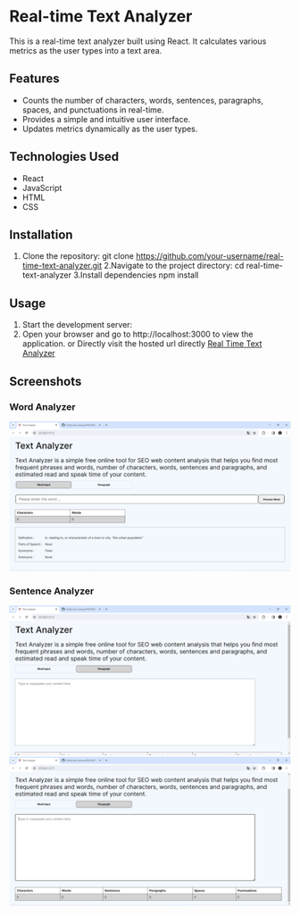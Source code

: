 # Real-time Text Analyzer

This is a real-time text analyzer built using React. It calculates various metrics as the user types into a text area.

## Features

- Counts the number of characters, words, sentences, paragraphs, spaces, and punctuations in real-time.
- Provides a simple and intuitive user interface.
- Updates metrics dynamically as the user types.

## Technologies Used

- React
- JavaScript
- HTML
- CSS

## Installation

1. Clone the repository:
git clone https://github.com/your-username/real-time-text-analyzer.git
2.Navigate to the project directory:
cd real-time-text-analyzer
3.Install dependencies
npm install

## Usage

1. Start the development server:
2. Open your browser and go to http://localhost:3000 to view the application.
   or
   Directly visit the hosted url directly
   [Real Time Text Analyzer](https://text-analyzer-delta.vercel.app/)

## Screenshots

### Word Analyzer
![Screenshot](./public/data/Screenshot%202024-03-18%20222535.png)

### Sentence Analyzer
![Screenshot](./public/data/Screenshot%202024-03-18%20222559.png)
![Screenshot](./public/data/Screenshot%202024-03-18%20222628.png)


